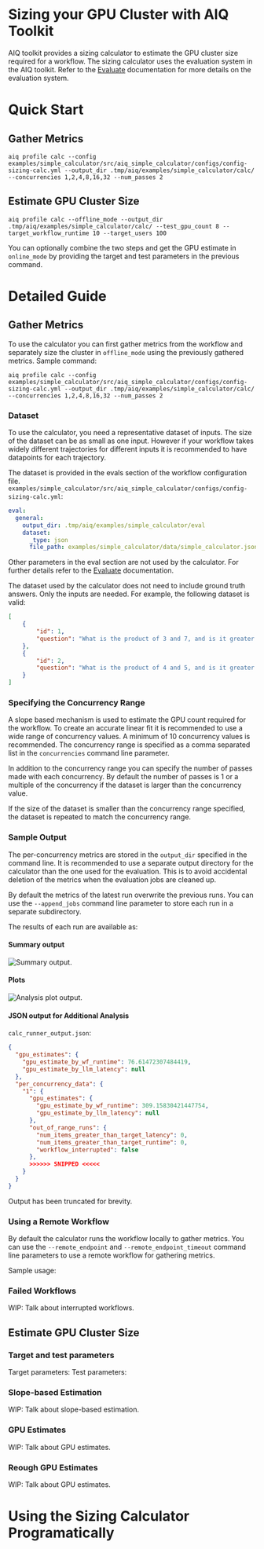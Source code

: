 <!--
SPDX-FileCopyrightText: Copyright (c) 2024-2025, NVIDIA CORPORATION & AFFILIATES. All rights reserved.
SPDX-License-Identifier: Apache-2.0

Licensed under the Apache License, Version 2.0 (the "License");
you may not use this file except in compliance with the License.
You may obtain a copy of the License at

http://www.apache.org/licenses/LICENSE-2.0

Unless required by applicable law or agreed to in writing, software
distributed under the License is distributed on an "AS IS" BASIS,
WITHOUT WARRANTIES OR CONDITIONS OF ANY KIND, either express or implied.
See the License for the specific language governing permissions and
limitations under the License.
-->

# Sizing your GPU Cluster with AIQ Toolkit
AIQ toolkit provides a sizing calculator to estimate the GPU cluster size required for a workflow. The sizing calculator uses the evaluation system in the AIQ toolkit. Refer to the [Evaluate](./evaluate.md) documentation for more details on the evaluation system.

# Quick Start
## Gather Metrics
```
aiq profile calc --config examples/simple_calculator/src/aiq_simple_calculator/configs/config-sizing-calc.yml --output_dir .tmp/aiq/examples/simple_calculator/calc/ --concurrencies 1,2,4,8,16,32 --num_passes 2
```
## Estimate GPU Cluster Size
```
aiq profile calc --offline_mode --output_dir .tmp/aiq/examples/simple_calculator/calc/ --test_gpu_count 8 --target_workflow_runtime 10 --target_users 100
```
You can optionally combine the two steps and get the GPU estimate in `online_mode` by providing the target and test parameters in the previous command.


# Detailed Guide
## Gather Metrics
To use the calculator you can first gather metrics from the workflow and separately size the cluster in `offline_mode` using the previously gathered metrics.
Sample command:
```
aiq profile calc --config examples/simple_calculator/src/aiq_simple_calculator/configs/config-sizing-calc.yml --output_dir .tmp/aiq/examples/simple_calculator/calc/ --concurrencies 1,2,4,8,16,32 --num_passes 2
```

### Dataset
To use the calculator, you need a representative dataset of inputs. The size of the dataset can be as small as one input. However if your workflow takes widely different trajectories for different inputs it is recommended to have datapoints for each trajectory.

The dataset is provided in the evals section of the workflow configuration file.
`examples/simple_calculator/src/aiq_simple_calculator/configs/config-sizing-calc.yml`:
```yaml
eval:
  general:
    output_dir: .tmp/aiq/examples/simple_calculator/eval
    dataset:
      _type: json
      file_path: examples/simple_calculator/data/simple_calculator.json
```
Other parameters in the eval section are not used by the calculator. For further details refer to the [Evaluate](./evaluate.md) documentation.

The dataset used by the calculator does not need to include ground truth answers. Only the inputs are needed.
For example, the following dataset is valid:
```json
[
    {
        "id": 1,
        "question": "What is the product of 3 and 7, and is it greater than the current hour?",
    },
    {
        "id": 2,
        "question": "What is the product of 4 and 5, and is it greater than the current hour?",
    }
]
```

### Specifying the Concurrency Range
A slope based mechanism is used to estimate the GPU count required for the workflow. To create an accurate linear fit it is recommended to use a wide range of concurrency values. A minimum of 10 concurrency values is recommended. The concurrency range is specified as a comma separated list in the `concurrencies` command line parameter.

In addition to the concurrency range you can specify the number of passes made with each concurrency. By default the number of passes is 1 or a multiple of the concurrency if the dataset is larger than the concurrency value.

If the size of the dataset is smaller than the concurrency range specified, the dataset is repeated to match the concurrency range.

### Sample Output
The per-concurrency metrics are stored in the `output_dir` specified in the command line. It is recommended to use a separate output directory for the calculator than the one used for the evaluation. This is to avoid accidental deletion of the metrics when the evaluation jobs are cleaned up.

By default the metrics of the latest run overwrite the previous runs. You can use the `--append_jobs` command line parameter to store each run in a separate subdirectory.

The results of each run are available as:
#### Summary output
![Summary output](../_static/sizing_calc_online.png).

#### Plots
![Analysis plot output](../_static/concurrency_vs_p95_analysis.png).

#### JSON output for Additional Analysis
`calc_runner_output.json`:
```json
{
  "gpu_estimates": {
    "gpu_estimate_by_wf_runtime": 76.61472307484419,
    "gpu_estimate_by_llm_latency": null
  },
  "per_concurrency_data": {
    "1": {
      "gpu_estimates": {
        "gpu_estimate_by_wf_runtime": 309.15830421447754,
        "gpu_estimate_by_llm_latency": null
      },
      "out_of_range_runs": {
        "num_items_greater_than_target_latency": 0,
        "num_items_greater_than_target_runtime": 0,
        "workflow_interrupted": false
      },
      >>>>>> SNIPPED <<<<<
    }
  }
}
```
Output has been truncated for brevity.

### Using a Remote Workflow
By default the calculator runs the workflow locally to gather metrics. You can use the `--remote_endpoint` and `--remote_endpoint_timeout` command line parameters to use a remote workflow for gathering metrics.

Sample usage:

### Failed Workflows
WIP: Talk about interrupted workflows.

## Estimate GPU Cluster Size
### Target and test parameters
Target parameters:
Test parameters:

### Slope-based Estimation
WIP: Talk about slope-based estimation.


### GPU Estimates
WIP: Talk about GPU estimates.

### Reough GPU Estimates
WIP: Talk about GPU estimates.

# Using the Sizing Calculator Programatically
